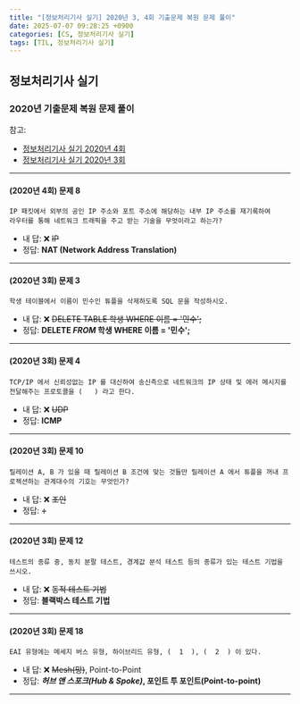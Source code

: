 ```yaml
---
title: "[정보처리기사 실기] 2020년 3, 4회 기출문제 복원 문제 풀이"
date: 2025-07-07 09:28:25 +0900
categories: [CS, 정보처리기사 실기]
tags: [TIL, 정보처리기사 실기]
---
```

## 정보처리기사 실기
### 2020년 기출문제 복원 문제 풀이

참고:
- [정보처리기사 실기 2020년 4회](https://newbt.kr/%EC%8B%9C%ED%97%98/%EC%A0%95%EB%B3%B4%EC%B2%98%EB%A6%AC%EA%B8%B0%EC%82%AC%20%EC%8B%A4%EA%B8%B0/2020%EB%85%84%204%ED%9A%8C)
- [정보처리기사 실기 2020년 3회](https://newbt.kr/%EC%8B%9C%ED%97%98/%EC%A0%95%EB%B3%B4%EC%B2%98%EB%A6%AC%EA%B8%B0%EC%82%AC%20%EC%8B%A4%EA%B8%B0/2020%EB%85%84%203%ED%9A%8C)

---

#### (2020년 4회) 문제 8

```
IP 패킷에서 외부의 공인 IP 주소와 포트 주소에 해당하는 내부 IP 주소를 재기록하여 
라우터를 통해 네트워크 트래픽을 주고 받는 기술을 무엇이라고 하는가?
```

- 내 답: ❌ ~~IP~~
- 정답: **NAT (Network Address Translation)**

---

#### (2020년 3회) 문제 3

```
학생 테이블에서 이름이 민수인 튜플을 삭제하도록 SQL 문을 작성하시오.
```

- 내 답: ❌ ~~DELETE TABLE 학생 WHERE 이름 = '민수';~~
- 정답: **DELETE _FROM_ 학생 WHERE 이름 = '민수';**

---

#### (2020년 3회) 문제 4

```
TCP/IP 에서 신뢰성없는 IP 를 대신하여 송신측으로 네트워크의 IP 상태 및 에러 메시지를 전달해주는 프로토콜을 (   ) 라고 한다.
```

- 내 답: ❌ ~~UDP~~
- 정답: **ICMP**

---

#### (2020년 3회) 문제 10

```
릴레이션 A, B 가 있을 때 릴레이션 B 조건에 맞는 것들만 릴레이션 A 에서 튜플을 꺼내 프로젝션하는 관계대수의 기호는 무엇인가?
```

- 내 답: ❌ ~~조인~~
- 정답: **÷**

---

#### (2020년 3회) 문제 12

```
테스트의 종류 중, 동치 분팔 테스트, 경계값 분석 테스트 등의 종류가 있는 테스트 기법을 쓰시오.
```

- 내 답: ❌ ~~동적 테스트 기법~~
- 정답: **블랙박스 테스트 기법**

---

#### (2020년 3회) 문제 18

```
EAI 유형에는 메세지 버스 유형, 하이브리드 유형, (  1  ), (  2  ) 이 있다.
```

- 내 답: ❌ ~~Mesh(망)~~, Point-to-Point
- 정답: **_허브 앤 스포크(Hub & Spoke)_, 포인트 투 포인트(Point-to-point)**

---
